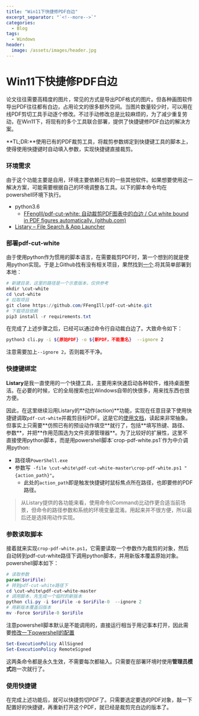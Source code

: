 ```yaml
---
title: "Win11下快捷修PDF白边"
excerpt_separator: "`<!--more-->`"
categories:
  - Blog
tags:
  - Windows
header:
  image: /assets/images/header.jpg
---
```


# Win11下快捷修PDF白边

论文往往需要高精度的图片，常见的方式是导出PDF格式的图片。但各种画图软件导出PDF往往都有白边，占用论文的很多额外空间。当图片数量较少时，可以用在线PDF剪切工具手动逐个修改。不过手动修改总是比较麻烦的，为了减少重复劳动，在Win11下，将现有的多个工具联合部署，提供了快捷键修PDF白边的解决方案。

**TL;DR:**使用已有的PDF裁剪工具，将裁剪参数绑定到快捷键工具的脚本上，使得使用快捷键时自动填入参数，实现快捷键直接裁剪。

### 环境需求

由于这个功能主要是自用，环境主要依赖已有的一些其他软件。如果想要使用这一解决方案，可能需要根据自己的环境调整各工具。以下的脚本命令均在powershell环境下执行。

- python3.6
  -  [FFengIll/pdf-cut-white: 自动裁剪PDF图表中的白边 / Cut white bound in PDF figures automatically. (github.com)](https://github.com/FFengIll/pdf-cut-white) 
-  [Listary – File Search & App Launcher](https://www.listary.com/) 

### 部署pdf-cut-white

由于使用python作为惯用的脚本语言，在需要裁剪PDF时，第一个想到的就是使用python实现。于是上Github找有没有相关项目，果然找到[一个](https://github.com/FFengIll/pdf-cut-white).将其简单部署到本地：

```powershell
# 新建目录，这里的路径是一个示意版本，仅供参考
mkdir \cut-white
cd \cut-white
# 拉取项目
git clone https://github.com/FFengIll/pdf-cut-white.git
# 下载项目依赖
pip3 install -r requirements.txt
```

在完成了上述步骤之后，已经可以通过命令行自动裁白边了。大致命令如下：

```bash
python3 cli.py -i ${原始PDF} -o ${新PDF，不能重名}  --ignore 2
```

注意需要加上`--ignore 2`，否则裁不干净。

### 快捷键绑定

**Listary**是我一直使用的一个快捷工具，主要用来快速启动各种软件，维持桌面整洁。在必要的时候，它的全局搜索也比Windows自带的快很多，用来找东西也很方便。

因此，在这里继续沿用Listary的**动作(action)**功能，实现在任意目录下使用快捷键调取`pdf-cut-white`并裁剪目标PDF。这是它的[使用文档](https://www.listary.com/actions#:~:text=Actions%20unleashes%20the%20full-fledged%20context%20menu%20%28right-click%20menu,or%20folder%20name%20to%20pop%20up%20this%20menu.)，读起来非常抽象。但事实上只需要**仿照已有的预设动作填空**就行了，包括**填写热键、路径、参数**，并把**作用范围选为文件资源管理器**。为了比较好的扩展性，这里不直接使用python脚本，而是用powershell脚本`crop-pdf-white.ps1`作为中介调用python:

- 路径填`PowerShell.exe `
- 参数写` -file \cut-white\pdf-cut-white-master\crop-pdf-white.ps1 "{action_path}"`。
  - 此处的`action_path`即是触发快捷键时鼠标焦点所在路径，也即要修的PDF路径。

> 从Listary提供的各功能来看，使用命令(Command)比动作更合适当前场景，但命令的路径参数和系统的环境变量混淆。用起来并不很方便，所以最后还是选择用动作实现。

### 参数读取脚本

接着就来实现`crop-pdf-white.ps1`，它需要读取一个参数作为裁剪的对象，然后自动转到pdf-cut-white路径下调用python脚本，并用新版本覆盖原始对象。powershell脚本如下：

```powershell
# 读取参数
param($oriFile)
# 转到pdf-cut-white路径下
cd \cut-white\pdf-cut-white-master
# 调用脚本，先生成一个临时的新版本
python cli.py -i $oriFile -o $oriFile-0  --ignore 2
# 用新版本覆盖旧版本
mv -Force $oriFile-0 $oriFile
```

注意powershell脚本默认是不能调用的，直接运行相当于用记事本打开，因此需要[修改一下powershell的配置](https://learn.microsoft.com/zh-cn/powershell/module/microsoft.powershell.core/about/about_scripts?view=powershell-7.3)

```powershell
Set-ExecutionPolicy AllSigned
Set-ExecutionPolicy RemoteSigned
```

这两条命令都是永久生效，不需要每次都输入。只需要在部署环境时使用**管理员模式**跑一次就行了。

### 使用快捷键

在完成上述功能后，就可以快捷剪切PDF了。只需要选定要选的PDF对象，敲一下配置好的快捷键，再重新打开这个PDF，就已经是裁剪完白边的版本了。